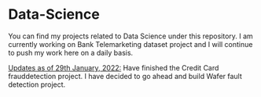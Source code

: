 # Data-Science
You can find my projects related to Data Science under this repository.
I am currently working on Bank Telemarketing dataset project and I will continue to push my work here on a daily basis.

<u>Updates as of 29th January, 2022:</u>
Have finished the Credit Card frauddetection project. I have decided to go ahead and build Wafer fault detection project.
